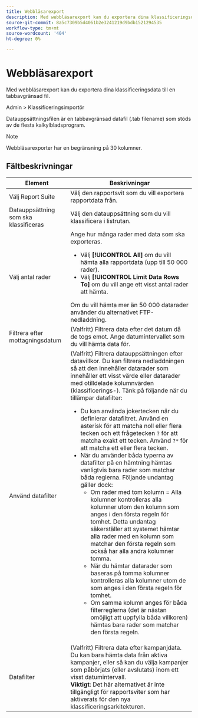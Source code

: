 ```yaml
---
title: Webbläsarexport
description: Med webbläsarexport kan du exportera dina klassificeringsdata till en tabbavgränsad fil.
source-git-commit: 8a5c7309b5d4061b2e3241219d9bdb1521294535
workflow-type: tm+mt
source-wordcount: '404'
ht-degree: 0%

---
```



# Webbläsarexport

Med webbläsarexport kan du exportera dina klassificeringsdata till en tabbavgränsad fil.

Admin > Klassificeringsimportör

Datauppsättningsfilen är en tabbavgränsad datafil (.tab filename) som stöds av de flesta kalkylbladsprogram.

>[!NOTE]
>Webbläsarexporter har en begränsning på 30 kolumner.

## Fältbeskrivningar

| Element | Beskrivningar |
| --- | --- |
| Välj Report Suite | Välj den rapportsvit som du vill exportera rapportdata från. |
| Datauppsättning som ska klassificeras | Välj den datauppsättning som du vill klassificera i listrutan. |
| Välj antal rader | Ange hur många rader med data som ska exporteras.<ul><li>Välj **[!UICONTROL All]** om du vill hämta alla rapportdata (upp till 50 000 rader).</li><li>Välj **[!UICONTROL Limit Data Rows To]** om du vill ange ett visst antal rader att hämta.</li></ul>Om du vill hämta mer än 50 000 datarader använder du alternativet FTP-nedladdning. |
| Filtrera efter mottagningsdatum | (Valfritt) Filtrera data efter det datum då de togs emot. Ange datumintervallet som du vill hämta data för. |
| Använd datafilter | (Valfritt) Filtrera datauppsättningen efter datavillkor. Du kan filtrera nedladdningen så att den innehåller datarader som innehåller ett visst värde eller datarader med otilldelade kolumnvärden (klassificerings-). Tänk på följande när du tillämpar datafilter:<ul><li>Du kan använda jokertecken när du definierar datafiltret. Använd en asterisk för att matcha noll eller flera tecken och ett frågetecken `?` för att matcha exakt ett tecken. Använd `?*` för att matcha ett eller flera tecken.</li><li>När du använder båda typerna av datafilter på en hämtning hämtas vanligtvis bara rader som matchar båda reglerna. Följande undantag gäller dock:<ul><li>Om rader med tom kolumn = Alla kolumner kontrolleras alla kolumner utom den kolumn som anges i den första regeln för tomhet. Detta undantag säkerställer att systemet hämtar alla rader med en kolumn som matchar den första regeln som också har alla andra kolumner tomma.</li><li>När du hämtar datarader som baseras på tomma kolumner kontrolleras alla kolumner utom de som anges i den första regeln för tomhet.</li><li>Om samma kolumn anges för båda filterreglerna (det är nästan omöjligt att uppfylla båda villkoren) hämtas bara rader som matchar den första regeln.</li></ul></ul> |
| Datafilter | (Valfritt) Filtrera data efter kampanjdata. Du kan bara hämta data från aktiva kampanjer, eller så kan du välja kampanjer som påbörjats (eller avslutats) inom ett visst datumintervall.<br>**Viktigt**: Det här alternativet är inte tillgängligt för rapportsviter som har aktiverats för den nya klassificeringsarkitekturen. |

